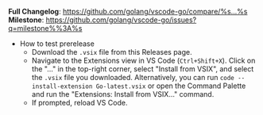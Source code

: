 **Full Changelog**: https://github.com/golang/vscode-go/compare/%s...%s
**Milestone**: https://github.com/golang/vscode-go/issues?q=milestone%%3A%s

* How to test prerelease
   * Download the `.vsix` file from this Releases page.
   * Navigate to the Extensions view in VS Code (`Ctrl+Shift+X`). Click on the "..." in the top-right corner, select "Install from VSIX", and select the `.vsix` file you downloaded. Alternatively, you can run `code --install-extension Go-latest.vsix` or open the Command Palette and run the "Extensions: Install from VSIX..." command.
   * If prompted, reload VS Code.
